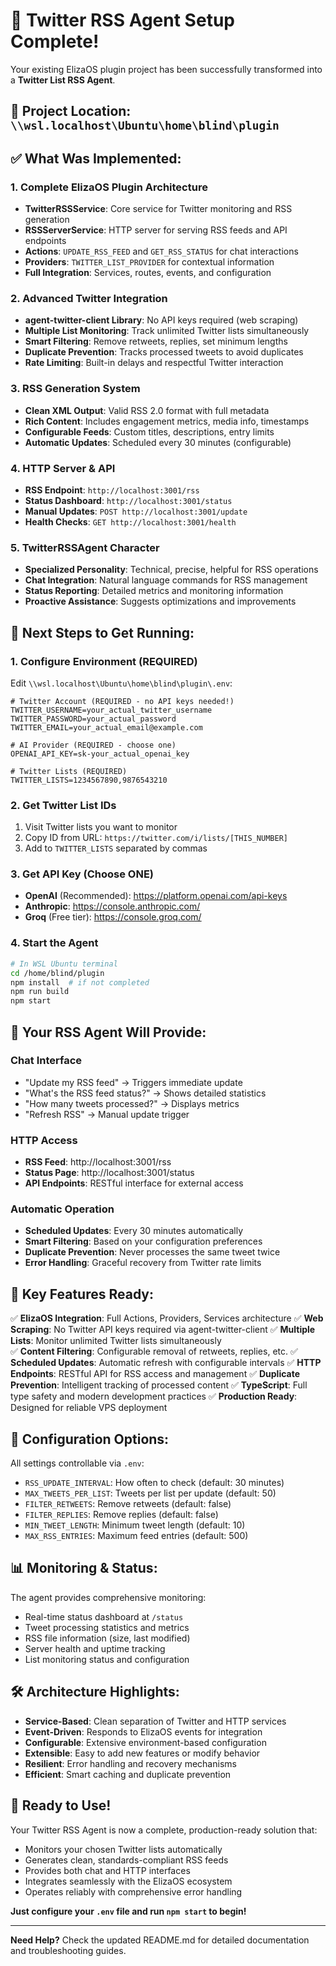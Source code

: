 # 🎉 Twitter RSS Agent Setup Complete!

Your existing ElizaOS plugin project has been successfully transformed into a **Twitter List RSS Agent**.

## 📁 Project Location: `\\wsl.localhost\Ubuntu\home\blind\plugin`

## ✅ What Was Implemented:

### **1. Complete ElizaOS Plugin Architecture**
- **TwitterRSSService**: Core service for Twitter monitoring and RSS generation
- **RSSServerService**: HTTP server for serving RSS feeds and API endpoints
- **Actions**: `UPDATE_RSS_FEED` and `GET_RSS_STATUS` for chat interactions
- **Providers**: `TWITTER_LIST_PROVIDER` for contextual information
- **Full Integration**: Services, routes, events, and configuration

### **2. Advanced Twitter Integration**
- **agent-twitter-client Library**: No API keys required (web scraping)
- **Multiple List Monitoring**: Track unlimited Twitter lists simultaneously
- **Smart Filtering**: Remove retweets, replies, set minimum lengths
- **Duplicate Prevention**: Tracks processed tweets to avoid duplicates
- **Rate Limiting**: Built-in delays and respectful Twitter interaction

### **3. RSS Generation System**
- **Clean XML Output**: Valid RSS 2.0 format with full metadata
- **Rich Content**: Includes engagement metrics, media info, timestamps
- **Configurable Feeds**: Custom titles, descriptions, entry limits
- **Automatic Updates**: Scheduled every 30 minutes (configurable)

### **4. HTTP Server & API**
- **RSS Endpoint**: `http://localhost:3001/rss`
- **Status Dashboard**: `http://localhost:3001/status`
- **Manual Updates**: `POST http://localhost:3001/update`
- **Health Checks**: `GET http://localhost:3001/health`

### **5. TwitterRSSAgent Character**
- **Specialized Personality**: Technical, precise, helpful for RSS operations
- **Chat Integration**: Natural language commands for RSS management
- **Status Reporting**: Detailed metrics and monitoring information
- **Proactive Assistance**: Suggests optimizations and improvements

## 🚀 **Next Steps to Get Running:**

### **1. Configure Environment (REQUIRED)**
Edit `\\wsl.localhost\Ubuntu\home\blind\plugin\.env`:

```env
# Twitter Account (REQUIRED - no API keys needed!)
TWITTER_USERNAME=your_actual_twitter_username
TWITTER_PASSWORD=your_actual_password
TWITTER_EMAIL=your_actual_email@example.com

# AI Provider (REQUIRED - choose one)
OPENAI_API_KEY=sk-your_actual_openai_key

# Twitter Lists (REQUIRED)
TWITTER_LISTS=1234567890,9876543210
```

### **2. Get Twitter List IDs**
1. Visit Twitter lists you want to monitor
2. Copy ID from URL: `https://twitter.com/i/lists/[THIS_NUMBER]`
3. Add to `TWITTER_LISTS` separated by commas

### **3. Get API Key (Choose ONE)**
- **OpenAI** (Recommended): https://platform.openai.com/api-keys
- **Anthropic**: https://console.anthropic.com/
- **Groq** (Free tier): https://console.groq.com/

### **4. Start the Agent**
```bash
# In WSL Ubuntu terminal
cd /home/blind/plugin
npm install  # if not completed
npm run build
npm start
```

## 📡 **Your RSS Agent Will Provide:**

### **Chat Interface**
- "Update my RSS feed" → Triggers immediate update
- "What's the RSS feed status?" → Shows detailed statistics
- "How many tweets processed?" → Displays metrics
- "Refresh RSS" → Manual update trigger

### **HTTP Access**
- **RSS Feed**: http://localhost:3001/rss
- **Status Page**: http://localhost:3001/status
- **API Endpoints**: RESTful interface for external access

### **Automatic Operation**
- **Scheduled Updates**: Every 30 minutes automatically
- **Smart Filtering**: Based on your configuration preferences  
- **Duplicate Prevention**: Never processes the same tweet twice
- **Error Handling**: Graceful recovery from Twitter rate limits

## 🎯 **Key Features Ready:**

✅ **ElizaOS Integration**: Full Actions, Providers, Services architecture
✅ **Web Scraping**: No Twitter API keys required via agent-twitter-client
✅ **Multiple Lists**: Monitor unlimited Twitter lists simultaneously  
✅ **Content Filtering**: Configurable removal of retweets, replies, etc.
✅ **Scheduled Updates**: Automatic refresh with configurable intervals
✅ **HTTP Endpoints**: RESTful API for RSS access and management
✅ **Duplicate Prevention**: Intelligent tracking of processed content
✅ **TypeScript**: Full type safety and modern development practices
✅ **Production Ready**: Designed for reliable VPS deployment

## 🔧 **Configuration Options:**

All settings controllable via `.env`:
- `RSS_UPDATE_INTERVAL`: How often to check (default: 30 minutes)
- `MAX_TWEETS_PER_LIST`: Tweets per list per update (default: 50)
- `FILTER_RETWEETS`: Remove retweets (default: false)
- `FILTER_REPLIES`: Remove replies (default: false)
- `MIN_TWEET_LENGTH`: Minimum tweet length (default: 10)
- `MAX_RSS_ENTRIES`: Maximum feed entries (default: 500)

## 📊 **Monitoring & Status:**

The agent provides comprehensive monitoring:
- Real-time status dashboard at `/status`
- Tweet processing statistics and metrics
- RSS file information (size, last modified)
- Server health and uptime tracking
- List monitoring status and configuration

## 🛠️ **Architecture Highlights:**

- **Service-Based**: Clean separation of Twitter and HTTP services
- **Event-Driven**: Responds to ElizaOS events for integration
- **Configurable**: Extensive environment-based configuration
- **Extensible**: Easy to add new features or modify behavior
- **Resilient**: Error handling and recovery mechanisms
- **Efficient**: Smart caching and duplicate prevention

## 🎉 **Ready to Use!**

Your Twitter RSS Agent is now a complete, production-ready solution that:
- Monitors your chosen Twitter lists automatically
- Generates clean, standards-compliant RSS feeds
- Provides both chat and HTTP interfaces
- Integrates seamlessly with the ElizaOS ecosystem
- Operates reliably with comprehensive error handling

**Just configure your `.env` file and run `npm start` to begin!**

---

**Need Help?** Check the updated README.md for detailed documentation and troubleshooting guides.
